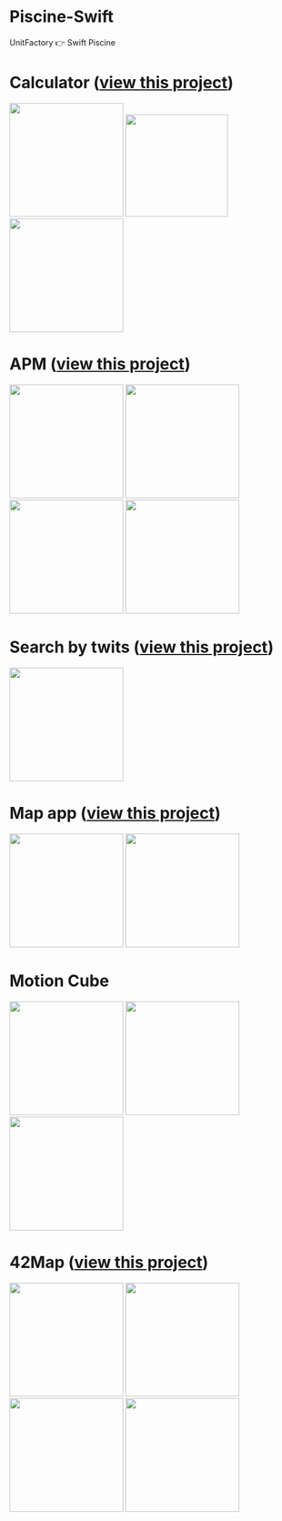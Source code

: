 # Piscine-Swift
UnitFactory 👉 Swift Piscine

# Calculator (<a href="https://github.com/msaliuta/Piscine-Swift/tree/master/d00">view this project</a>)

<p float="left">
  <img src="https://github.com/msaliuta/Piscine-Swift/blob/master/photo/day0-1.jpg" width="200" />
  <img src="https://github.com/msaliuta/Piscine-Swift/blob/master/photo/day0-2.jpg" height="180" /> 
  <img src="https://github.com/msaliuta/Piscine-Swift/blob/master/photo/day0-3.jpg" width="200" />
</p>

# APM (<a href="https://github.com/msaliuta/Piscine-Swift/tree/master/d03">view this project</a>)

<p float="left">
  <img src="https://github.com/msaliuta/Piscine-Swift/blob/master/photo/day2_1.jpg" width="200"/>
  <img src="https://github.com/msaliuta/Piscine-Swift/blob/master/photo/day2_2.jpg" width="200"/>
  <img src="https://github.com/msaliuta/Piscine-Swift/blob/master/photo/day2_3.jpg" width="200"/>
  <img src="https://github.com/msaliuta/Piscine-Swift/blob/master/photo/day2_4.jpg" width="200"/>
</p>

# Search by twits (<a href="https://github.com/msaliuta/Piscine-Swift/tree/master/d04">view this project</a>)

<p float="left">
  <img src="https://github.com/msaliuta/Piscine-Swift/blob/master/photo/day4_1.jpg" width="200"/>
</p>

# Map app (<a href="https://github.com/msaliuta/Piscine-Swift/tree/master/d05">view this project</a>)

<p float="left">
  <img src="https://github.com/msaliuta/Piscine-Swift/blob/master/photo/day4_2.jpg" width="200"/>
  <img src="https://github.com/msaliuta/Piscine-Swift/blob/master/photo/day4_3.jpg" width="200"/>
</p>

# Motion Cube 

<p float="left">
  <img src="https://github.com/msaliuta/Piscine-Swift/blob/master/photo/day6_1.jpg" width="200"/>
  <img src="https://github.com/msaliuta/Piscine-Swift/blob/master/photo/day6_2.jpg" height="200"/>
  <img src="https://github.com/msaliuta/Piscine-Swift/blob/master/photo/day6_3.jpg" width="200"/>
</p>

# 42Map (<a href="https://github.com/msaliuta/Piscine-Swift/tree/master/rush01">view this project</a>)

<p float="left">
  <img src="https://github.com/msaliuta/Piscine-Swift/blob/master/photo/rush01_1.jpg" width="200"/>
  <img src="https://github.com/msaliuta/Piscine-Swift/blob/master/photo/rush01_2.jpg" width="200"/>
  <img src="https://github.com/msaliuta/Piscine-Swift/blob/master/photo/rush01_3.jpg" width="200"/>
  <img src="https://github.com/msaliuta/Piscine-Swift/blob/master/photo/rush01_4.jpg" width="200"/>
</p>
